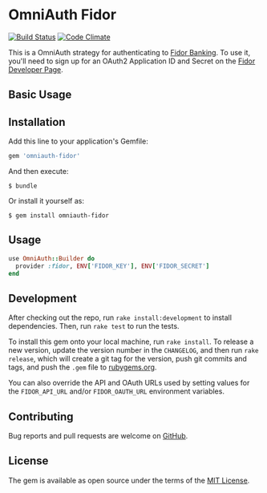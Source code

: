 # OmniAuth Fidor

[![Build Status](https://travis-ci.org/sgerrand/omniauth-fidor.svg?branch=master)](https://travis-ci.org/sgerrand/omniauth-fidor)
[![Code Climate](https://codeclimate.com/github/sgerrand/omniauth-fidor/badges/gpa.svg)](https://codeclimate.com/github/sgerrand/omniauth-fidor)

This is a OmniAuth strategy for authenticating to [Fidor
Banking][fidor-banking]. To use it, you'll need to sign up for an OAuth2
Application ID and Secret on the [Fidor Developer Page][fidor-developers].

[fidor-banking]: https://www.fidor.de/
[fidor-developers]: https://developer.fidor.de/

## Basic Usage

## Installation

Add this line to your application's Gemfile:

```ruby
gem 'omniauth-fidor'
```

And then execute:

    $ bundle

Or install it yourself as:

    $ gem install omniauth-fidor

## Usage

```ruby
use OmniAuth::Builder do
  provider :fidor, ENV['FIDOR_KEY'], ENV['FIDOR_SECRET']
end
```

## Development

After checking out the repo, run `rake install:development` to install
dependencies. Then, run `rake test` to run the tests.

To install this gem onto your local machine, run `rake install`. To release a
new version, update the version number in the `CHANGELOG`, and then run `rake
release`, which will create a git tag for the version, push git commits and
tags, and push the `.gem` file to [rubygems.org](https://rubygems.org).

You can also override the API and OAuth URLs used by setting values for the
`FIDOR_API_URL` and/or `FIDOR_OAUTH_URL` environment variables.

## Contributing

Bug reports and pull requests are welcome on [GitHub](https://github.com/sgerrand/omniauth-fidor).

## License

The gem is available as open source under the terms of the [MIT License](http://opensource.org/licenses/MIT).
